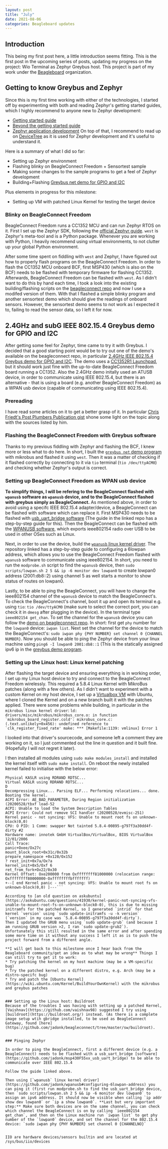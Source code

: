 ```yaml
---
layout: post
title: "July"
date: 2021-08-06
categories: Beagleboard updates
---
```


## Introduction
This being my first post here, a little introduction seems fitting. This is the first post in the upcoming series of posts, updating my progress on the project: Wio Terminal as Zephyr Greybus host. This project is part of my work under the [Beagleboard](https://beagleboard.org/) organization.


## Getting to know Greybus and Zephyr
Since this is my first time working with either of the technologies, I started off by experimenting with both and reading Zephyr's getting started guides, which I highly recommend to anyone new to Zephyr development:
* [Getting started guide](https://docs.zephyrproject.org/latest/getting_started/index.html)
* [Beyond the getting started guide](https://docs.zephyrproject.org/latest/guides/beyond-GSG.html#beyond-gsg)
* [Zephyr application development](https://docs.zephyrproject.org/latest/application/index.html#application)
On top of that, I recommend to read up on [DeviceTree](https://docs.zephyrproject.org/latest/reference/devicetree/index.html#devicetree) as it is used for Zephyr development and it's useful to understand it.

Here is a summary of what I did so far:
* Setting up Zephyr environment
* Flashing blinky on BeagleConnect Freedom + Sensortest sample
* Making some changes to the sample programs to get a feel of Zephyr development
* Building+Flashing [Greybus net demo for GPIO and I2C](https://github.com/jadonk/beagleconnect#24ghz-ieee-802154-greybus-demo-for-gpio-and-i2c)

Plus elements in progress for this milestone:
* Setting up VM with patched Linux Kernel for testing the target device

### Blinky on BeagleConnect Freedom

BeagleConnect Freedom runs a CC1352 MCU and can run Zephyr RTOS on it. First I set up the Zephyr SDK, following the [official Zephyr guide](https://docs.zephyrproject.org/latest/getting_started/index.html). `west` is Zephyr's meta-tool and is a Python package. Whenever you are working with Python, I heavily recommend using virtual environments, to not clutter up your global Python environment.

After some time spent on fiddling with `west` and Zephyr, I have figured out how to properly flash programs on the BeagleConnect Freedom. In order to flash the CC1352 MCU onboard BCF, first MSP430 (which is also on the BCF) needs to be flashed with temporary firmware for flashing CC1352. Afterwards, BeagleConnect Freedom can be flashed with `west`.
As I didn't want to do this by hand each time, I took a look into the existing building/flashing scripts on the [beagleconnect repo](https://github.com/jadonk/beagleconnect/tree/master/sw) and now I use a modifed version of them. With that I flashed a simple blinky program and another sensortest demo which should give the readings of onboard sensors. However, the sensortest demo seems to not work as I expected it to, failing to read the sensor data, so I left it for now.

<!-- TODO Include image here -->

## 2.4GHz and subG IEEE 802.15.4 Greybus demo for GPIO and I2C
After getting some feel for Zephyr, time came to try it with Greybus. I decided that a good starting point would be to try out one of the demo's available on the beagleconnect repo, in particular [2.4GHz IEEE 802.15.4 Greybus demo for GPIO and I2C](https://github.com/jadonk/beagleconnect#24ghz-ieee-802154-greybus-demo-for-gpio-and-i2c). The demo uses a [CC1352R1 Launchpad](https://www.ti.com/tool/LAUNCHXL-CC1352R1), but it should work just fine with the up-to-date BeagleConnect Freedom board running a CC1352. 
Also the 2.4GHz demo initally used an ATUSB device, in order to communicate using IEEE 802.15.4, but there is an alternative - that is using a board (e.g. another BeagleConnect Freedom) as a WPAN usb device (capable of communicating using IEEE 802.15.4).

### Prereading
I have read some articles on it to get a better grasp of it. In particular [Chris Friedt's Post Plumbers Publication gist](https://gist.github.com/cfriedt/1de7ba75c04d0e403cbdcb9555d0c795) shone some light on the topic along with the sources listed by him.

### Flashing the BeagleConnect Freedom with Greybus software
Thanks to my previous fiddling with Zephyr and flashing the BCF, I knew more or less what to do here. In short, I built the [`greybus net` demo program](https://github.com/jadonk/greybus-for-zephyr/tree/a08b3c297e5ac597b93956a76aa2e64043b65f8e/samples/subsys/greybus/net) with mikrobus and flashed it using `west`. Then it was a matter of checking if it flashed correctly by connecting to it via `tio` terminal (`tio /dev/ttyACM0`) and checking whether Zephyr's output is correct.

### Setting up BeagleConnect Freedom as WPAN usb device
**To simplify things, I will be refering to the BeagleConnect flashed with `wpanusb` software as `wpanusb` device, and to the BeagleConnect flashed with greybus simply as BeagleConnect.**
As mentioned above, in order to avoid using a specifc IEEE 802.15.4 adapter/device, a BeagleConnect can be flashed with software which can replace it. First MSP430 needs to be flashed with [usb_uart_bridge software](https://github.com/jadonk/msp430F55xx_usb_uart_bridge) (The guide in the linked repo has a step-by-step guide for this). Then the BeagleConnect can be flashed with the [WPANUSB software](https://github.com/jadonk/wpanusb_bc/tree/ad9515779b4c5cd513ed6e9a6f6cad2ec5b4ab8e), which exports ieee802154 radio over USB to be used in other OSes such as Linux.

Next, in order to use the device, build the [`wpanusb` linux kernel driver](https://github.com/jadonk/wpanusb#configuring-6lowpan-address). The repository linked has a step-by-step guide to configuring a 6lowpan address, which allows you to use the BeagleConnect Freedom flashed with `wpanusb` software to communicate using ieee802154. In short,  you need to run the `modprobe.sh` script to find the `wpanusb` device, then `sudo scripts/lowpan.sh 2 5 && ip -6 monitor dev lowpan0` to create lowpan0 address (2001:db8::2) using channel 5 as well starts a monitor to show status of routes on lowpan0. 

Lastly, to be able to ping the BeagleConnect, you will have to change the ieee802154 channel of the `wpanusb` device to match the BeagleConnect's. To check the BeagleConnect's channel, boot it up and open its terminal e.g. using `tio`: `tio /dev/ttyACM0` (make sure to select the correct port, you can check it in `dmesg` after plugging in the device). 
In the terminal type `ieee802154 get_chan`. To set the channel for the `wpanusb` device you can follow the [demo on beagleconnect repo](https://github.com/jadonk/beagleconnect#set-the-802154-physical-and-link-layer-parameters). In short: first get `phy` number for the `lowpan0` device: `iwpan list`. Next set the channel for the device to match the BeagleConnect's: `sudo iwpan phy {PHY NUMBER} set channel 0 {CHANNEL NUMBER}`.
Now you should be able to ping the Zephyr device from your linux machine using `ping6 -I lowpan0 2001:db8::1` (This is the statically assigned ipv6 ip in the [greybus demo program](https://github.com/jadonk/greybus-for-zephyr/tree/a08b3c297e5ac597b93956a76aa2e64043b65f8e/samples/subsys/greybus/net).

### Setting up the Linux host: Linux kernel patching 
After flashing the target device and ensuring everything is in working order, I set up my Linux host device to try and connect to the BeagleConnect Freedom wirelessly. This required a 5.8.4 Linux Kernel with MikroBus patches (along with a few others). 
As I didn't want to experiment with a custom Kernel on my host device, I set up a [Virtualbox VM](https://www.virtualbox.org/) with Ubuntu, where I cloned the Kernel and on a new branch built it with the patches applied. There were some problems while building, in particular in the `mikrobus linux kernel driver`: 
```ld: drivers/misc/mikrobus/mikrobus_core.o: in function `mikrobus_board_register.cold':
mikrobus_core.c:(.text.unlikely+0x456): undefined reference to `clk_register_fixed_rate'
make: *** [Makefile:1139: vmlinux] Error 1```

I looked into that driver's sourcecode, and someone left a comment they are working on it, so I just commented out the line in question and it built fine. (Hopefully I will not regret it later).

I then installed all modules using `sudo make modules_install` and installed the kernel itself with `sudo make install`. On reboot the newly installed kernel failed to initialise with the below error:
```booted via startup_320)
Physical KASLR using RDRAND RDTSC...
Virtual KASLR using RDRAND RDTSC...
D
Decompressing Linux... Parsing ELF... Performing relocations... done.
Booting the kernel.
ACPI Error: AE_BAD_PARAMETER, During Region initialization (20200528/tbxf load-52
ACPI: Unable to load the System Description Tables
ACPI Error: Could not remove SCI handler (20200528/evmisc-251)
Kernel panic - not syncing: VFS: Unable to mount root fs on unknown-block(0,0)
CPU: O PID: 1 Comm: swapper Not tainted 5.8.4-00895-g797f3a30dd4f-dirty #2
Hardware name: innotek GmbH VirtualBox/VirtualBox, BIOS VirtualBox 12/01/2006
Call Trace:
panic+Oxee/Ox27c
mount_block_root+0x31c/0x32b
prepare_namespace +0x128/Ox152
? rest_init+0x7a/Ox?a
kernel_init+0x5/Oxf 6
ret_from_fork+Ox22/0x30
Kernel Offset: Oxe200000 from Oxffffffff81000000 (relocation range: Oxffffffff80000000-Oxffffffffbfffffff)
+--[ end Kernel panic - not syncing: VFS: Unable to mount root fs on unknown-block(0,0) ]---```

According to [an old question on askubuntu](https://askubuntu.com/questions/41930/kernel-panic-not-syncing-vfs-unable-to-mount-root-fs-on-unknown-block0-0), this is due to missing initramfs for the patched Kernel, so I generated `intrid` for that kernel `version` using `sudo update-initramfs -u -k version` (`version` in my case was `5.8.4-00895-g797f3a30dd4f-dirty`).
Then I updated the GRUB menu using `sudo update-grub` (and because I am running GRUB version >2, I ran `sudo update-grub2`). 
Unfortunately this still resulted in the same error and after spending some more time on it without any success I left it as is to push the project forward from a different angle.

**I will get back to this milestone once I hear back from the Beagleboard community/get an idea as to what may be wrong** Things I can still try to get it to work:
* Try patching the kernel on my host machine (may be a VM-specific bug)
* Try the patched kernel on a different distro, e.g. Arch (may be a distro-specifc bug)
* Try and patch the [Ubuntu Kernel](https://wiki.ubuntu.com/Kernel/BuildYourOwnKernel) with the mikrobus and greybus patches


### Setting up the Linux host: Buildroot
Because of the troubles I was having with setting up a patched Kernel, [Vaishnav](https://github.com/vaishnav98) suggested I try using [buildroot](https://buildroot.org/) instead. (As there is a complete image setup wtih gbridge installed, to be used as BeagleConnect Gateway, found [here](https://github.com/jadonk/beagleconnect/tree/master/sw/buildroot).


### Pinging Zephyr

In order to ping the BeagleConnect, first a different device (e.g. a BeagleConnect) needs to be flashed with a usb_uart_bridge [software](https://github.com/jadonk/msp430F55xx_usb_uart_bridge) to be able to communicate over IEEE 802.15.4

Follow the guide linked above.

Then using [`wpanusb` linux kernel driver](https://github.com/jadonk/wpanusb#configuring-6lowpan-address) you can ping it (first run modprobe.sh to find the usb_uart_bridge device, then `sudo scripts/lowpan.sh 2 5 && ip -6 monitor dev lowpan0` to assign an ipv6 address. It should now be visible when calling `ip addr show dev lowpan0` or `ip a show lowpan0`. **Last but very important step:** Make sure both devices are on the same channel, you can check which channel the BeagleConnect is on by calling `ieee802154 get_chan`, and then on the Linux machine run `iwpan list` to get phy number of the `lowpan0` device, and set the channel for the 802.15.4 device: `sudo iwpan phy {PHY NUMBER} set channel 0 {CHANNELNO}`


IIO are hardware devices/sensors builtin and are located at /sys/bus/iio/devices
